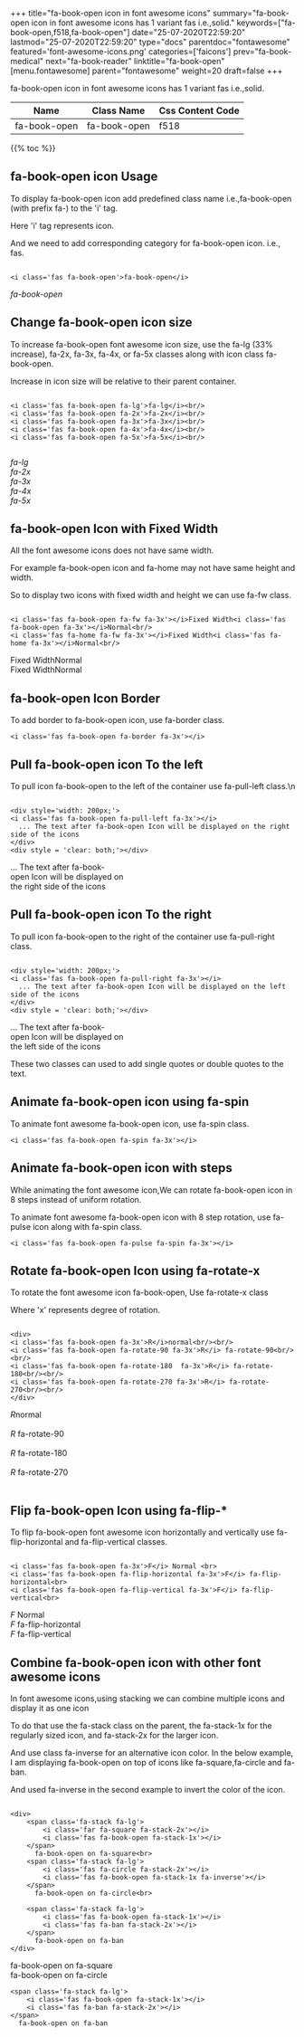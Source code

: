 +++
title="fa-book-open icon in font awesome icons"
summary="fa-book-open icon in font awesome icons has 1 variant fas i.e.,solid."
keywords=["fa-book-open,f518,fa-book-open"]
date="25-07-2020T22:59:20"
lastmod="25-07-2020T22:59:20"
type="docs"
parentdoc="fontawesome"
featured='font-awesome-icons.png'
categories=['faicons']
prev="fa-book-medical"
next="fa-book-reader"
linktitle="fa-book-open"
[menu.fontawesome]
parent="fontawesome"
weight=20
draft=false
+++


fa-book-open icon in font awesome icons has 1 variant fas i.e.,solid.

<div class='table-responsive'><table class='table'><thead><tr><th>Name</th><th>Class Name</th><th>Css Content Code</th></tr></thead><tbody><tr><td>fa-book-open</td><td>fa-book-open</td><td>f518</td></tr></tbody></table></div>


{{% toc %}}


## fa-book-open icon Usage

To display fa-book-open icon add predefined class name i.e.,fa-book-open (with prefix fa-) to the 'i' tag.

Here 'i' tag represents icon.

And we need to add corresponding category for fa-book-open icon. i.e., fas.


```

<i class='fas fa-book-open'>fa-book-open</i>
```

<i class='fas fa-book-open'>fa-book-open</i>




## Change fa-book-open icon size
To increase fa-book-open font awesome icon size, use the fa-lg (33% increase), fa-2x, fa-3x, fa-4x, or fa-5x classes along with icon class fa-book-open.

Increase in icon size will be relative to their parent container. 

```

<i class='fas fa-book-open fa-lg'>fa-lg</i><br/>
<i class='fas fa-book-open fa-2x'>fa-2x</i><br/>
<i class='fas fa-book-open fa-3x'>fa-3x</i><br/>
<i class='fas fa-book-open fa-4x'>fa-4x</i><br/>
<i class='fas fa-book-open fa-5x'>fa-5x</i><br/>
            
```

<i class='fas fa-book-open fa-lg'>fa-lg</i><br/>
<i class='fas fa-book-open fa-2x'>fa-2x</i><br/>
<i class='fas fa-book-open fa-3x'>fa-3x</i><br/>
<i class='fas fa-book-open fa-4x'>fa-4x</i><br/>
<i class='fas fa-book-open fa-5x'>fa-5x</i><br/>
            



## fa-book-open Icon with Fixed Width 

All the font awesome icons does not have same width.

For example fa-book-open icon and fa-home may not have same height and width.

So to display two icons with fixed width and height we can use fa-fw class.


```

<i class='fas fa-book-open fa-fw fa-3x'></i>Fixed Width<i class='fas fa-book-open fa-3x'></i>Normal<br/>
<i class='fas fa-home fa-fw fa-3x'></i>Fixed Width<i class='fas fa-home fa-3x'></i>Normal<br/>
```

<i class='fas fa-book-open fa-fw fa-3x'></i>Fixed Width<i class='fas fa-book-open fa-3x'></i>Normal<br/>
<i class='fas fa-home fa-fw fa-3x'></i>Fixed Width<i class='fas fa-home fa-3x'></i>Normal<br/>



## fa-book-open Icon Border 

To add border to fa-book-open icon, use fa-border class.


```
<i class='fas fa-book-open fa-border fa-3x'></i>

```
<i class='fas fa-book-open fa-border fa-3x'></i>





## Pull fa-book-open icon To the left

To pull icon fa-book-open to the left of the container use fa-pull-left class.\n

```

<div style='width: 200px;'>
<i class='fas fa-book-open fa-pull-left fa-3x'></i>
  ... The text after fa-book-open Icon will be displayed on the right side of the icons
</div>
<div style = 'clear: both;'></div>
```

<div style='width: 200px;'>
<i class='fas fa-book-open fa-pull-left fa-3x'></i>
  ... The text after fa-book-open Icon will be displayed on the right side of the icons
</div>
<div style = 'clear: both;'></div>




## Pull fa-book-open icon To the right
To pull icon fa-book-open to the right of the container use fa-pull-right class.

```

<div style='width: 200px;'>
<i class='fas fa-book-open fa-pull-right fa-3x'></i>
  ... The text after fa-book-open Icon will be displayed on the left side of the icons
</div>
<div style = 'clear: both;'></div>
```

<div style='width: 200px;'>
<i class='fas fa-book-open fa-pull-right fa-3x'></i>
  ... The text after fa-book-open Icon will be displayed on the left side of the icons
</div>
<div style = 'clear: both;'></div>

These two classes can used to add single quotes or double quotes to the text.


## Animate fa-book-open icon using fa-spin
To animate font awesome fa-book-open icon, use fa-spin class.

```
<i class='fas fa-book-open fa-spin fa-3x'></i>
```
<i class='fas fa-book-open fa-spin fa-3x'></i>




## Animate fa-book-open icon with steps
While animating the font awesome icon,We can rotate fa-book-open icon in 8 steps instead of uniform rotation.

To animate font awesome fa-book-open icon with 8 step rotation, use fa-pulse icon along with fa-spin class.


```
<i class='fas fa-book-open fa-pulse fa-spin fa-3x'></i>

```
<i class='fas fa-book-open fa-pulse fa-spin fa-3x'></i>





## Rotate fa-book-open Icon using fa-rotate-x
To rotate the font awesome icon fa-book-open, Use fa-rotate-x class

Where 'x' represents degree of rotation.


```

<div>
<i class='fas fa-book-open fa-3x'>R</i>normal<br/><br/>
<i class='fas fa-book-open fa-rotate-90 fa-3x'>R</i> fa-rotate-90<br/><br/> 
<i class='fas fa-book-open fa-rotate-180  fa-3x'>R</i> fa-rotate-180<br/><br/> 
<i class='fas fa-book-open fa-rotate-270 fa-3x'>R</i> fa-rotate-270<br/><br/>
</div>
```

<div>
<i class='fas fa-book-open fa-3x'>R</i>normal<br/><br/>
<i class='fas fa-book-open fa-rotate-90 fa-3x'>R</i> fa-rotate-90<br/><br/> 
<i class='fas fa-book-open fa-rotate-180  fa-3x'>R</i> fa-rotate-180<br/><br/> 
<i class='fas fa-book-open fa-rotate-270 fa-3x'>R</i> fa-rotate-270<br/><br/>
</div>




## Flip fa-book-open Icon using fa-flip-*
To flip fa-book-open font awesome icon horizontally and vertically use fa-flip-horizontal and fa-flip-vertical classes. 

```

<i class='fas fa-book-open fa-3x'>F</i> Normal <br>
<i class='fas fa-book-open fa-flip-horizontal fa-3x'>F</i> fa-flip-horizontal<br>
<i class='fas fa-book-open fa-flip-vertical fa-3x'>F</i> fa-flip-vertical<br>
```

<i class='fas fa-book-open fa-3x'>F</i> Normal <br>
<i class='fas fa-book-open fa-flip-horizontal fa-3x'>F</i> fa-flip-horizontal<br>
<i class='fas fa-book-open fa-flip-vertical fa-3x'>F</i> fa-flip-vertical<br>




## Combine fa-book-open icon with other font awesome icons
In font awesome icons,using stacking we can combine multiple icons and display it as one icon 

To do that use the fa-stack class on the parent, the fa-stack-1x for the regularly sized icon, and fa-stack-2x for the larger icon.

And use class fa-inverse for an alternative icon color. 
In the below example, I am displaying fa-book-open on top of icons like fa-square,fa-circle and fa-ban.

And used fa-inverse in the second example to invert the color of the icon.

```

<div>
    <span class='fa-stack fa-lg'>
        <i class='far fa-square fa-stack-2x'></i>
        <i class='fas fa-book-open fa-stack-1x'></i>
    </span>
      fa-book-open on fa-square<br>
    <span class='fa-stack fa-lg'>
        <i class='fas fa-circle fa-stack-2x'></i>
        <i class='fas fa-book-open fa-stack-1x fa-inverse'></i>
    </span>
      fa-book-open on fa-circle<br>

    <span class='fa-stack fa-lg'>
        <i class='fas fa-book-open fa-stack-1x'></i>
        <i class='fas fa-ban fa-stack-2x'></i>
    </span>
      fa-book-open on fa-ban
</div>
```

<div>
    <span class='fa-stack fa-lg'>
        <i class='far fa-square fa-stack-2x'></i>
        <i class='fas fa-book-open fa-stack-1x'></i>
    </span>
      fa-book-open on fa-square<br>
    <span class='fa-stack fa-lg'>
        <i class='fas fa-circle fa-stack-2x'></i>
        <i class='fas fa-book-open fa-stack-1x fa-inverse'></i>
    </span>
      fa-book-open on fa-circle<br>

    <span class='fa-stack fa-lg'>
        <i class='fas fa-book-open fa-stack-1x'></i>
        <i class='fas fa-ban fa-stack-2x'></i>
    </span>
      fa-book-open on fa-ban
</div>






